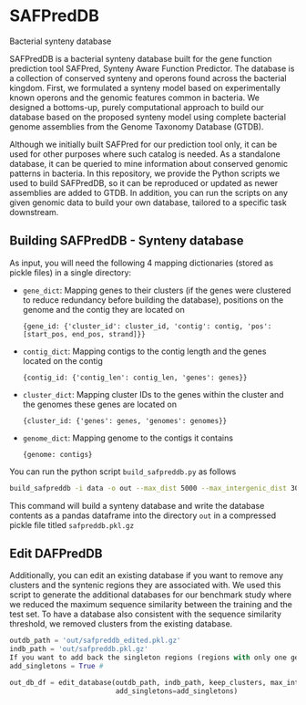 # SAFPredDB
Bacterial synteny database

SAFPredDB is a bacterial synteny database built for the gene function prediction tool SAFPred, Synteny Aware Function Predictor. The database is a collection of conserved synteny and operons found across the bacterial kingdom. First, we formulated a synteny model based on experimentally known operons and the genomic features common in bacteria. We designed a bottoms-up, purely computational approach to build our database based on the proposed synteny model using complete bacterial genome assemblies from the Genome Taxonomy Database (GTDB).

Although we initially built SAFPred for our prediction tool only, it can be used for other purposes where such catalog is needed. As a standalone database, it can be queried to mine information about conserved genomic patterns in bacteria. In this repository, we provide the Python scripts we used to build SAFPredDB, so it can be reproduced or updated as newer assemblies are added to GTDB. In addition, you can run the scripts on any given genomic data to build your own database, tailored to a specific task downstream.


## Building SAFPredDB - Synteny database

As input, you will need the following 4 mapping dictionaries (stored as pickle files) in a single directory:
- `gene_dict`: Mapping genes to their clusters (if the genes were clustered to reduce redundancy before building the database), positions on the genome and the contig they are located on
  
  `{gene_id: {'cluster_id': cluster_id, 'contig': contig, 'pos': [start_pos, end_pos, strand]}}`
- `contig_dict`: Mapping contigs to the contig length and the genes located on the contig
  
  `{contig_id: {'contig_len': contig_len, 'genes': genes}}`
- `cluster_dict`: Mapping cluster IDs to the genes within the cluster and the genomes these genes are located on
  
  `{cluster_id: {'genes': genes, 'genomes': genomes}}`
- `genome_dict`: Mapping genome to the contigs it contains
  
  `{genome: contigs}`


You can run the python script `build_safpreddb.py` as follows

```bash
build_safpreddb -i data -o out --max_dist 5000 --max_intergenic_dist 300
```
This command will build a synteny database and write the database contents as a pandas dataframe into the directory `out` in a compressed pickle file titled `safpreddb.pkl.gz`

## Edit DAFPredDB 

Additionally, you can edit an existing database if you want to remove any clusters and the syntenic regions they are associated with. We used this script to generate the additional databases for our benchmark study where we reduced the maximum sequence similarity between the training and the test set. To have a database also consistent with the sequence similarity threshold, we removed clusters from the existing database.

```python
outdb_path = 'out/safpreddb_edited.pkl.gz'
indb_path = 'out/safpreddb.pkl.gz'
If you want to add back the singleton regions (regions with only one gene) to the database
add_singletons = True # 

out_db_df = edit_database(outdb_path, indb_path, keep_clusters, max_intergenic_dist=300,
                          add_singletons=add_singletons)
```
